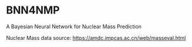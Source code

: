 # BNN4NMP
A Bayesian Neural Network for Nuclear Mass Prediction

Nuclear Mass data source: https://amdc.impcas.ac.cn/web/masseval.html
